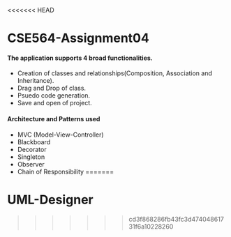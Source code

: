 <<<<<<< HEAD
# CSE564-Assignment04
#### The application supports 4 broad functionalities.
* Creation of classes and relationships(Composition, Association and Inheritance).
* Drag and Drop of class.
* Psuedo code generation.
* Save and open of project.

#### Architecture and Patterns used
* MVC (Model-View-Controller)
* Blackboard
* Decorator
* Singleton
* Observer
* Chain of Responsibility
=======
# UML-Designer
>>>>>>> cd3f868286fb43fc3d47404861731f6a10228260
